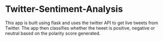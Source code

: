 # Twitter-Sentiment-Analysis
This app is built using flask and uses the twitter API to get live tweets from Twitter. The app then classifies whether the tweet is positive, negative or neutral based on the polarity score generated.
